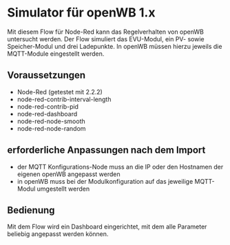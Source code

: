 # Simulator für openWB 1.x
Mit diesem Flow für Node-Red kann das Regelverhalten von openWB untersucht werden.
Der Flow simuliert das EVU-Modul, ein PV- sowie Speicher-Modul und drei Ladepunkte. In openWB müssen hierzu jeweils die MQTT-Module eingestellt werden.

## Voraussetzungen
- Node-Red (getestet mit 2.2.2)
- node-red-contrib-interval-length
- node-red-contrib-pid
- node-red-dashboard
- node-red-node-smooth
- node-red-node-random

## erforderliche Anpassungen nach dem Import
- der MQTT Konfigurations-Node muss an die IP oder den Hostnamen der eigenen openWB angepasst werden
- in openWB muss bei der Modulkonfiguration auf das jeweilige MQTT-Modul umgestellt werden

## Bedienung
Mit dem Flow wird ein Dashboard eingerichtet, mit dem alle Parameter beliebig angepasst werden können.
